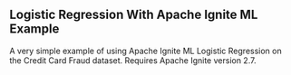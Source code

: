 ## Logistic Regression With Apache Ignite ML Example

A very simple example of using Apache Ignite ML Logistic Regression on the Credit Card Fraud dataset. Requires Apache Ignite version 2.7.
